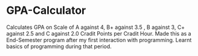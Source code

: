 # GPA-Calculator
Calculates GPA on Scale of A against 4, B+ against 3.5 , B against 3, C+ against 2.5 and C against 2.0 Cradit Points per Cradit Hour.
Made this as a End-Semester program after my first interaction with programming. Learnt basics of programming during that period.
